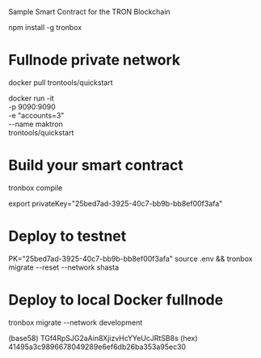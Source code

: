 
Sample Smart Contract for the TRON Blockchain

npm install -g tronbox

# Fullnode private network
docker pull trontools/quickstart

docker run -it \
  -p 9090:9090 \
  -e "accounts=3" \
  --name maktron \
  trontools/quickstart

# Build your smart contract
tronbox compile

export privateKey="25bed7ad-3925-40c7-bb9b-bb8ef00f3afa"

# Deploy to testnet
PK="25bed7ad-3925-40c7-bb9b-bb8ef00f3afa" source .env && tronbox migrate --reset --network shasta

# Deploy to local Docker fullnode
tronbox migrate --network development

   (base58) TGf4RpSJG2aAin8XjizvHcYYeUcJRtSB8s
    (hex) 41495a3c9896678049289e6ef6db26ba353a95ec30

